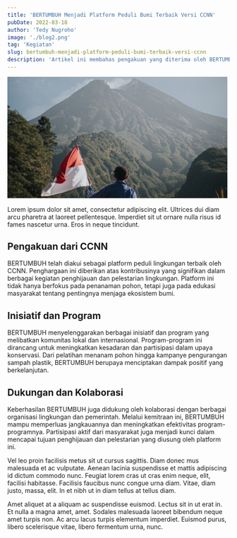 ```yaml
---
title: 'BERTUMBUH Menjadi Platform Peduli Bumi Terbaik Versi CCNN'
pubDate: 2022-03-18
author: 'Tedy Nugroho'
image: './blog2.png'
tag: 'Kegiatan'
slug: bertumbuh-menjadi-platform-peduli-bumi-terbaik-versi-ccnn
description: 'Artikel ini membahas pengakuan yang diterima oleh BERTUMBUH sebagai platform peduli lingkungan terbaik menurut CCNN. Temukan bagaimana BERTUMBUH berperan dalam menjaga kelestarian bumi dan mendapatkan penghargaan bergengsi ini.'
---
```


![Blog1](../../../public/blog2.png)

Lorem ipsum dolor sit amet, consectetur adipiscing elit. Ultrices dui diam arcu pharetra at laoreet pellentesque. Imperdiet sit ut ornare nulla risus id fames nascetur urna. Eros in neque tincidunt.

## Pengakuan dari CCNN

BERTUMBUH telah diakui sebagai platform peduli lingkungan terbaik oleh CCNN. Penghargaan ini diberikan atas kontribusinya yang signifikan dalam berbagai kegiatan penghijauan dan pelestarian lingkungan. Platform ini tidak hanya berfokus pada penanaman pohon, tetapi juga pada edukasi masyarakat tentang pentingnya menjaga ekosistem bumi.

## Inisiatif dan Program

BERTUMBUH menyelenggarakan berbagai inisiatif dan program yang melibatkan komunitas lokal dan internasional. Program-program ini dirancang untuk meningkatkan kesadaran dan partisipasi dalam upaya konservasi. Dari pelatihan menanam pohon hingga kampanye pengurangan sampah plastik, BERTUMBUH berupaya menciptakan dampak positif yang berkelanjutan.

## Dukungan dan Kolaborasi

Keberhasilan BERTUMBUH juga didukung oleh kolaborasi dengan berbagai organisasi lingkungan dan pemerintah. Melalui kemitraan ini, BERTUMBUH mampu memperluas jangkauannya dan meningkatkan efektivitas program-programnya. Partisipasi aktif dari masyarakat juga menjadi kunci dalam mencapai tujuan penghijauan dan pelestarian yang diusung oleh platform ini.

Vel leo proin facilisis metus sit ut cursus sagittis. Diam donec mus malesuada et ac vulputate. Aenean lacinia suspendisse et mattis adipiscing id dictum commodo nunc. Feugiat lorem cras ut cras enim neque, elit, facilisi habitasse. Facilisis faucibus nunc congue urna diam. Vitae, diam justo, massa, elit. In et nibh ut in diam tellus at tellus diam.

Amet aliquet at a aliquam ac suspendisse euismod. Lectus sit in ut erat in. Et nulla a magna amet, amet. Sodales malesuada laoreet bibendum neque amet turpis non. Ac arcu lacus turpis elementum imperdiet. Euismod purus, libero scelerisque vitae, libero fermentum urna, nunc.
